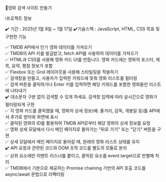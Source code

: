 🎥영화 검색 사이트 만들기

 
ℹ️프로젝트 정보

✔️ 기간 : 2025년 1월 8일 ~ 1월 17일
✔️기술스택 : JavaScript, HTML, CSS
목표 및 구현한 기능

✅ TMDB API에서 인기 영화 데이터를 가져오기
<br />
✅ TMDB의 API 키를 발급받고, fetch API를 사용하여 데이터를 가져오기
<br />
✅ HTML과 CSS를 사용해 영화 카드 UI를 만듭니다. 영화 카드에는 영화의 포스터, 제목, 요약, 평점 정보가 포함
<br />
✅ Flexbox 또는 Grid 레이아웃을 사용해 스타일링을 적용하기
<br />
✅ 검색창을 만들고, 사용자가 입력한 키워드에 맞춰 영화 리스트를 필터링
<br />
✅ 검색 버튼을 클릭하거나 Enter 키를 입력하면 해당 키워드를 포함한 영화들만 리스트에 나타내기
<br />
✔️ 대소문자 구분 없이 검색할 수 있게 하세요. 검색창 입력에 따라 실시간으로 영화가 필터링되게 구현
<br />
✅ 각 영화 카드를 클릭했을 때, 영화의 상세 정보(예: 줄거리, 감독, 개봉일 등)를 API에서 추가로 받아와 화면에 표시
<br />
✅ 클릭된 영화의 ID를 활용하여 TMDB API로부터 해당 영화의 상세 정보를 요청
<br />
✅ 영화 상세 모달에서 다시 메인 페이지로 돌아가는 "뒤로 가기" 또는 "닫기" 버튼을 구현
<br />
✅ 상세 모달에서 메인 페이지로 돌아갈 때, 원래의 영화 리스트 상태를 유지
<br />
✔️ API 요청과 관련된 코드와 DOM 조작 코드를 별도의 모듈로 분리
<br />
✅ 상위 요소에만 이벤트 리스너를 붙이고, 클릭된 요소를 event.target으로 판별해 처리
<br />
✅ TMDB에서 기본으로 제공하는 Promise chaining 기반의 API 호출 코드를 async/await 문법으로 리팩터링

